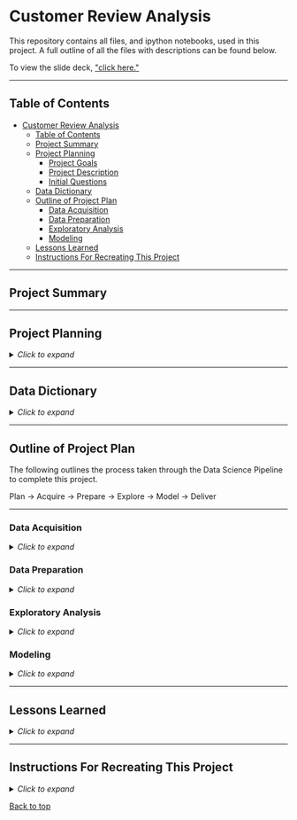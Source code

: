 # Customer Review Analysis

This repository contains all files, and ipython notebooks, used in this project. A full outline of all the files with descriptions can be found below.

To view the slide deck, ["click here."]() 


___

## Table of Contents

- [Customer Review Analysis](#customer-review-analysis)
  - [Table of Contents](#table-of-contents)
  - [Project Summary](#project-summary)
  - [Project Planning](#project-planning)
    - [Project Goals](#project-goals)
    - [Project Description](#project-description)
    - [Initial Questions](#initial-questions)
  - [Data Dictionary](#data-dictionary)
  - [Outline of Project Plan](#outline-of-project-plan)
    - [Data Acquisition](#data-acquisition)
    - [Data Preparation](#data-preparation)
    - [Exploratory Analysis](#exploratory-analysis)
    - [Modeling](#modeling)
  - [Lessons Learned](#lessons-learned)
  - [Instructions For Recreating This Project](#instructions-for-recreating-this-project)

___

## Project Summary



___

## Project Planning

<details><summary><i>Click to expand</i></summary>

### Project Goals



### Project Description



### Initial Questions



</details>

___

## Data Dictionary

<details><summary><i>Click to expand</i></summary>


| Variable              | Meaning      |
| --------------------- | ------------ |
|Hotel_Address| Address of hotel.|
|Review_Date| Date when reviewer posted the corresponding review.|
|Average_Score| Average Score of the hotel, calculated based on the latest comment in the last year.|
|Hotel_Name| Name of Hotel|
|Reviewer_Nationality| Nationality of Reviewer|
|Negative_Review| Negative Review the reviewer gave to the hotel. If the reviewer does not give the negative review, then it should be| 'No Negative'|
|ReviewTotalNegativeWordCounts| Total number of words in the negative review.|
|Positive_Review| Positive Review the reviewer gave to the hotel. If the reviewer does not give the negative review, then it should be| 'No Positive'|
|ReviewTotalPositiveWordCounts| Total number of words in the positive review.|
|Reviewer_Score| Score the reviewer has given to the hotel, based on his/her experience|
|TotalNumberofReviewsReviewerHasGiven| Number of Reviews the reviewers has given in the past.|
|TotalNumberof_Reviews| Total number of valid reviews the hotel has.|
|Tags| Tags reviewer gave the hotel.|
|Days_Since_Review| Duration between the review date and scrape date.|
|Additional_Numberof_Scoring| This number indicates how many valid scores without review in there.|
|lat| Latitude of the hotel|
|lng| longtitude of the hotel|

</details>

___

## Outline of Project Plan

The following outlines the process taken through the Data Science Pipeline to complete this project.

Plan &#8594; Acquire &#8594; Prepare &#8594; Explore &#8594; Model &#8594; Deliver

---
### Data Acquisition

<details><summary><i>Click to expand</i></summary>

Instructions to acquire data.
1. pip install kaggle
2. Log-in to Kaggle (or sign up)
3. Navigate to your Account page (click top-right profile picture)
4. API section on the Kaggle Account page.
5. Scroll down to the API section and click Create New API Token
6. Save kaggle.json to the file path displayed in the OSError message given when attempting to import kaggle
**Acquisition Files:**



**Steps Taken:**



</details>

### Data Preparation

<details><summary><i>Click to expand</i></summary>

**Preparation Files:**

- prepare.ipynb: Contains instructions for preparing the data and testing the prepare.py module.
- prepare.py: Contains functions used for preparing the readme's for exploration and modeling.
- preprocessing.py: Contains functions used for preprocessing data for exploration and modeling such as splitting data.

**Steps Taken:**



</details>

### Exploratory Analysis

<details><summary><i>Click to expand</i></summary>

**Exploratory Analysis Files:**

- explore.ipynb: Contains all steps taken and decisions made in the exploration phase with key takeaways.
- explore.py: Contains functions used for producing visualizations and conducting statistical tests in the final report notebook.

**Steps Taken:**

- First the data is split into three datasets: train, validate, and test. The training dataset is explored in the explore notebook and used later for training machine learning models. The validate and test datasets are used as unseen data to determine how the machine learning models perform on unseen data.


</details>

### Modeling

<details><summary><i>Click to expand</i></summary>

**Modeling Files:**

- model.ipynb: Contains all steps taken and decisions made in the modeling phase with key takeaways.
- model.py: Modeling procedures functionized for final report.

**Steps Taken:**



</details>

___

## Lessons Learned

<details><summary><i>Click to expand</i></summary>



**Next Steps:**


</details>

___

## Instructions For Recreating This Project

<details><summary><i>Click to expand</i></summary>

1. Clone this repository into your local machine using the following command:
    
```bash
git clone git@github.com:InPersonAnalysis/customer_review_capstone.git
```
2. Run the Kaggle API Command to download  
    
```bash
kaggle datasets download -d jiashenliu/515k-hotel-reviews-data-in-europe
```
3. Unzip the archive.zip file that is created to get the csv file
    
4. You will need Natural Language Tool Kit (NLKT), Pandas, Numpy, Matplotlib, Seaborn, and SKLearn installed on your machine.

5. Now you can start a Jupyter Notebook session and execute the code blocks in the `final_report.ipynb` notebook.


</details>

[Back to top](#customer-review-analysis)
